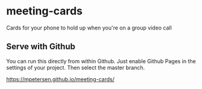 # meeting-cards
Cards for your phone to hold up when you're on a group video call

## Serve with Github

You can run this directly from within Github. Just enable Github Pages in the settings of your project. Then select the master branch.

https://mpetersen.github.io/meeting-cards/